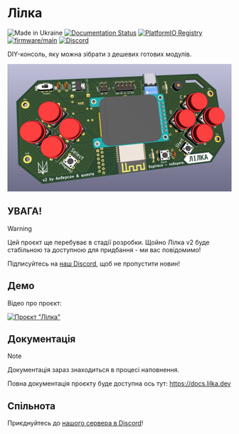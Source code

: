 # Лілка

![Made in Ukraine](https://img.shields.io/badge/Made%20in-Ukraine-blue?logo=data%3Aimage%2Fsvg%2Bxml%3Bbase64%2CPHN2ZyB4bWxucz0iaHR0cDovL3d3dy53My5vcmcvMjAwMC9zdmciIHdpZHRoPSIxMjAwIiBoZWlnaHQ9IjgwMCI%2BCjxyZWN0IHdpZHRoPSIxMjAwIiBoZWlnaHQ9IjgwMCIgZmlsbD0iIzAwNTdCNyIvPgo8cmVjdCB3aWR0aD0iMTIwMCIgaGVpZ2h0PSI0MDAiIHk9IjQwMCIgZmlsbD0iI0ZGRDcwMCIvPgo8L3N2Zz4%3D)
[![Documentation Status](https://readthedocs.org/projects/lilka/badge/?version=latest)](https://docs.lilka.dev)
[![PlatformIO Registry](https://badges.registry.platformio.org/packages/and3rson/library/Lilka.svg)](https://registry.platformio.org/libraries/and3rson/Lilka)
[![firmware/main](https://github.com/and3rson/lilka/actions/workflows/firmware_main.yml/badge.svg)](https://github.com/and3rson/lilka/actions/workflows/firmware_main.yml)
[![Discord](https://img.shields.io/discord/1202315568846213172?label=Discord)][discord]

DIY-консоль, яку можна зібрати з дешевих готових модулів.

![Лілка v2](./img/v2.jpg)

## УВАГА!

> [!WARNING]
> Цей проєкт ще перебуває в стадії розробки. Щойно Лілка v2 буде стабільною та доступною для придбання - ми вас повідомимо!
>
> Підписуйтесь на [наш Discord][discord], щоб не пропустити новин!

## Демо

Відео про проєкт:

[![Проєкт "Лілка"](https://img.youtube.com/vi/6Tz70vqRrs0/hqdefault.jpg)](https://www.youtube.com/watch?v=6Tz70vqRrs0)

## Документація

> [!NOTE]
> Документація зараз знаходиться в процесі наповнення.

Повна документація проєкту буде доступна ось тут: <https://docs.lilka.dev>

## Спільнота

Приєднуйтесь до [нашого сервера в Discord][discord]!

[discord]: https://discord.gg/HU68TaKCu6
